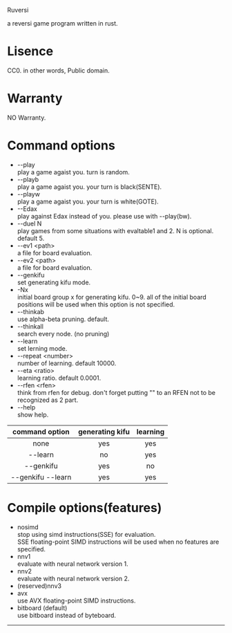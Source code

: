 Ruversi  

a reversi game program written in rust.  

# Lisence  
CC0. in other words, Public domain.

# Warranty  
NO Warranty.  

# Command options  
* --play  
  play a game agaist you. turn is random.  
* --playb  
  play a game agaist you. your turn is black(SENTE).  
* --playw  
  play a game agaist you. your turn is white(GOTE).  
* --Edax  
  play against Edax instead of you. please use with --play(bw).  
* --duel N  
  play games from some situations with evaltable1 and 2. N is optional. default 5.  
* --ev1 \<path>  
  a file for board evaluation.
* --ev2 \<path>  
  a file for board evaluation.
* --genkifu  
  set generating kifu mode.
* -Nx  
  initial board group x for generating kifu. 0~9. all of the initial board positions will be used when this option is not specified.
* --thinkab  
  use alpha-beta pruning. default.
* --thinkall  
  search every node. (no pruning)
* --learn  
  set lerning mode.
* --repeat \<number>  
  number of learning. default 10000.
* --eta \<ratio>  
  learning ratio. default 0.0001.
* --rfen \<rfen>  
  think from rfen for debug. don't forget putting "" to an RFEN not to be recognized as 2 part.  
* --help  
  show help.  

| command option | generating kifu | learning |
|:--------------:|:---------------:|:--------:|
| none           |             yes |      yes |
| --learn        |              no |      yes |
| --genkifu      |             yes |       no |
| --genkifu --learn |          yes |      yes |

# Compile options(features)  
* nosimd  
  stop using simd instructions(SSE) for evaluation.  
  SSE floating-point SIMD instructions will be used when no features are specified.  
* nnv1  
  evaluate with neural network version 1.  
* nnv2  
  evaluate with neural network version 2.  
* (reserved)nnv3  
* avx  
  use AVX floating-point SIMD instructions.  
* bitboard (default)  
  use bitboard instead of byteboard.  

---
